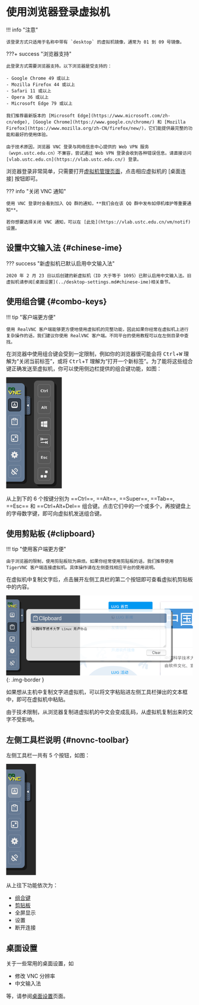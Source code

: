 # 使用浏览器登录虚拟机

!!! info "注意"

    该登录方式只适用于名称中带有 `desktop` 的虚拟机镜像，通常为 01 到 09 号镜像。

???+ success "浏览器支持"

    此登录方式需要浏览器支持。以下浏览器是受支持的：

    - Google Chrome 49 或以上
    - Mozilla Firefox 44 或以上
    - Safari 11 或以上
    - Opera 36 或以上
    - Microsoft Edge 79 或以上

    我们推荐最新版本的 [Microsoft Edge](https://www.microsoft.com/zh-cn/edge), [Google Chrome](https://www.google.cn/chrome/) 和 [Mozilla Firefox](https://www.mozilla.org/zh-CN/firefox/new/)，它们能提供最完整的功能和最好的使用体验。

    由于技术原因，浏览器 VNC 登录与网络信息中心提供的 Web VPN 服务（wvpn.ustc.edu.cn）不兼容，尝试通过 Web VPN 登录会收到各种错误信息。请直接访问 [vlab.ustc.edu.cn](https://vlab.ustc.edu.cn/) 登录。

浏览器登录非常简单，只需要打开[虚拟机管理页面](https://vlab.ustc.edu.cn/vm/)，点击相应虚拟机的 \[桌面连接\] 按钮即可。

??? info "关闭 VNC 通知"

    使用 VNC 登录时会看到加入 QQ 群的通知，**我们会在该 QQ 群中发布如停机维护等重要通知**。

    若你想要选择关闭 VNC 通知，可以在 [此处](https://vlab.ustc.edu.cn/vm/notif) 设置。

## 设置中文输入法 {#chinese-ime}

??? success "新虚拟机已默认启用中文输入法"

    2020 年 2 月 23 日以后创建的新虚拟机（ID 大于等于 1095）已默认启用中文输入法。旧虚拟机请参阅[桌面设置](../desktop-settings.md#chinese-ime)相关章节。

## 使用组合键 {#combo-keys}

!!! tip "客户端更方便"

    使用 RealVNC 客户端能够更方便地使用虚拟机的完整功能，因此如果你经常在虚拟机上进行复杂操作的话，我们建议你使用 RealVNC 客户端。不同平台的使用教程可以在左侧目录中查找。

在浏览器中使用组合键会受到一定限制，例如你的浏览器很可能会将 <kbd>Ctrl</kbd>+<kbd>W</kbd> 理解为“关闭当前标签”，或将 <kbd>Ctrl</kbd>+<kbd>T</kbd> 理解为“打开一个新标签”。为了能将这些组合键正确发送至虚拟机，你可以使用侧边栏提供的组合键功能，如图：

![noVNC Combo Keys](../images/novnc-combo-keys.png)

从上到下的 6 个按键分别为 ==Ctrl==, ==Alt==, ==Super==, ==Tab==, ==Esc== 和 ==Ctrl+Alt+Del== 组合键。点击它们中的一个或多个，再按键盘上的字母数字键，即可向虚拟机发送组合键。

## 使用剪贴板 {#clipboard}

<!--使用剪贴板时请确保虚拟机中的 VNC config 对话框是开启状态。-->

!!! tip "使用客户端更方便"

    由于浏览器的限制，使用剪贴板较为麻烦。如果你经常使用剪贴板的话，我们推荐使用 TigerVNC 客户端连接虚拟机。具体操作请在左侧查找相应平台的使用说明。

在虚拟机中复制文字后，点击展开左侧工具栏的第二个按钮即可查看虚拟机剪贴板中的内容。

![noVNC Clipboard Utility](../images/novnc-clipboard.png){: .img-border }

如果想从主机中复制文字进虚拟机，可以将文字粘贴进左侧工具栏弹出的文本框中，即可在虚拟机中粘贴。

由于技术限制，从浏览器复制进虚拟机的中文会变成乱码，从虚拟机复制出来的文字不受影响。

## 左侧工具栏说明 {#novnc-toolbar}

左侧工具栏一共有 5 个按钮，如图：

![noVNC Toolbar](../images/novnc-toolbar.png)

从上往下功能依次为：

- [组合键](#combo-keys)
- [剪贴板](#clipboard)
- 全屏显示
- 设置
- 断开连接

## 桌面设置

关于一些常用的桌面设置，如

- 修改 VNC 分辨率
- 中文输入法

等，请参阅[桌面设置](../desktop-settings.md)页面。
